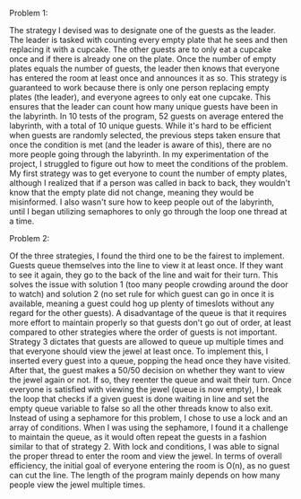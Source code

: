 Problem 1:

The strategy I devised was to designate one of the guests as the leader. The leader is tasked with counting every empty plate that he sees and then replacing it with a cupcake. The other guests are to only eat a cupcake once and if there is already one on the plate. Once the number of empty plates equals the number of guests, the leader then knows that everyone has entered the room at least once and announces it as so. This strategy is guaranteed to work because there is only one person replacing empty plates (the leader), and everyone agrees to only eat one cupcake. This ensures that the leader can count how many unique guests have been in the labyrinth. In 10 tests of the program, 52 guests on average entered the labyrinth, with a total of 10 unique guests. While it's hard to be efficient when guests are randomly selected, the previous steps taken ensure that once the condition is met (and the leader is aware of this), there are no more people going through the labyrinth. In my experimentation of the project, I struggled to figure out how to meet the conditions of the problem. My first strategy was to get everyone to count the number of empty plates, although I realized that if a person was called in back to back, they wouldn't know that the empty plate did not change, meaning they would be misinformed. I also wasn't sure how to keep people out of the labyrinth, until I began utilizing semaphores to only go through the loop one thread at a time. 

Problem 2:

Of the three strategies, I found the third one to be the fairest to implement. Guests queue themselves into the line to view it at least once. If they want to see it again, they go to the back of the line and wait for their turn. This solves the issue with solution 1 (too many people crowding around the door to watch) and solution 2 (no set rule for which guest can go in once it is available, meaning a guest could hog up plenty of timeslots without any regard for the other guests). A disadvantage of the queue is that it requires more effort to maintain properly so that guests don't go out of order, at least compared to other strategies where the order of guests is not important. Strategy 3 dictates that guests are allowed to queue up multiple times and that everyone should view the jewel at least once. To implement this, I inserted every guest into a queue, popping the head once they have visited. After that, the guest makes a 50/50 decision on whether they want to view the jewel again or not. If so, they reenter the queue and wait their turn. Once everyone is satisfied with viewing the jewel (queue is now empty), I break the loop that checks if a given guest is done waiting in line and set the empty queue variable to false so all the other threads know to also exit. Instead of using a sephamore for this problem, I chose to use a lock and an array of conditions. When I was using the sephamore, I found it a challenge to maintain the queue, as it would often repeat the guests in a fashion similar to that of strategy 2. With lock and conditions, I was able to signal the proper thread to enter the room and view the jewel. In terms of overall efficiency, the initial goal of everyone entering the room is O(n), as no guest can cut the line. The length of the program mainly depends on how many people view the jewel multiple times. 
